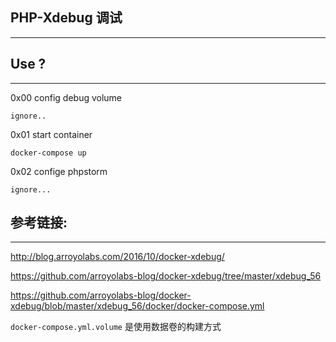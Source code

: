 ## PHP-Xdebug 调试
---

## Use ?
---
0x00 config debug volume

```
ignore..
```

0x01 start container

```
docker-compose up
```

0x02 confige phpstorm

```
ignore...
```

## 参考链接:
---

http://blog.arroyolabs.com/2016/10/docker-xdebug/

https://github.com/arroyolabs-blog/docker-xdebug/tree/master/xdebug_56

https://github.com/arroyolabs-blog/docker-xdebug/blob/master/xdebug_56/docker/docker-compose.yml


`docker-compose.yml.volume` 是使用数据卷的构建方式
